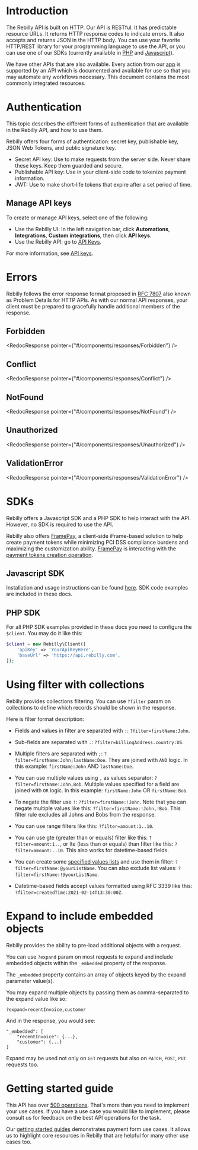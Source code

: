# Introduction
[comment]: <> (x-product-description-placeholder)
The Rebilly API is built on HTTP.
Our API is RESTful.
It has predictable resource URLs.
It returns HTTP response codes to indicate errors.
It also accepts and returns JSON in the HTTP body.
You can use your favorite HTTP/REST library for your programming language to use the API,
or you can use one of our SDKs (currently available in [PHP](https://github.com/Rebilly/rebilly-php) and [Javascript](https://github.com/Rebilly/rebilly-js-sdk)).

We have other APIs that are also available.
Every action from our [app](https://app.rebilly.com) is supported by an API which is documented and available for use so that you may automate any workflows necessary.
This document contains the most commonly integrated resources.

# Authentication

This topic describes the different forms of authentication that are available in the Rebilly API, and how to use them.

Rebilly offers four forms of authentication: secret key, publishable key, JSON Web Tokens, and public signature key.

- Secret API key: Use to make requests from the server side. Never share these keys. Keep them guarded and secure.
- Publishable API key: Use in your client-side code to tokenize payment information.
- JWT: Use to make short-life tokens that expire after a set period of time.

<!-- ReDoc-Inject: <security-definitions> -->

## Manage API keys

To create or manage API keys, select one of the following:

- Use the Rebilly UI: In the left navigation bar, click **Automations**, **Integrations**, **Custom integrations**, then click **API keys**.
- Use the Rebilly API: go to [API Keys](https://user-api-docs.rebilly.com/#tag/API-Keys).

For more information, see [API keys](https://www.rebilly.com/docs/concepts-and-features/concept/api-keys).

# Errors
Rebilly follows the error response format proposed in [RFC 7807](https://tools.ietf.org/html/rfc7807) also known as Problem Details for HTTP APIs.  As with our normal API responses, your client must be prepared to gracefully handle additional members of the response.

## Forbidden
<RedocResponse pointer={"#/components/responses/Forbidden"} />

## Conflict
<RedocResponse pointer={"#/components/responses/Conflict"} />

## NotFound
<RedocResponse pointer={"#/components/responses/NotFound"} />

## Unauthorized
<RedocResponse pointer={"#/components/responses/Unauthorized"} />

## ValidationError
<RedocResponse pointer={"#/components/responses/ValidationError"} />

# SDKs

Rebilly offers a Javascript SDK and a PHP SDK to help interact with
the API.  However, no SDK is required to use the API.

Rebilly also offers [FramePay](https://docs.rebilly.com/docs/developer-docs/framepay/),
 a client-side iFrame-based solution to help
create payment tokens while minimizing PCI DSS compliance burdens
and maximizing the customization ability. [FramePay](https://docs.rebilly.com/docs/developer-docs/framepay/)
is interacting with the [payment tokens creation operation](https://api-reference.rebilly.com/tag/Payment-Tokens#operation/PostToken).

## Javascript SDK

Installation and usage instructions can be found [here](https://docs.rebilly.com/docs/developer-docs/sdks).
SDK code examples are included in these docs.

## PHP SDK
For all PHP SDK examples provided in these docs you need to configure the `$client`.
You may do it like this:

```php
$client = new Rebilly\Client([
    'apiKey' => 'YourApiKeyHere',
    'baseUrl' => 'https://api.rebilly.com',
]);
```

# Using filter with collections
Rebilly provides collections filtering. You can use `?filter` param on collections to define which records should be shown in the response.

Here is filter format description:

- Fields and values in filter are separated with `:`: `?filter=firstName:John`.

- Sub-fields are separated with `.`: `?filter=billingAddress.country:US`.

- Multiple filters are separated with `;`: `?filter=firstName:John;lastName:Doe`.
  They are joined with `AND` logic. In this example: `firstName:John` AND `lastName:Doe`.

- You can use multiple values using `,` as values separator: `?filter=firstName:John,Bob`.
  Multiple values specified for a field are joined with `OR` logic. In this example: `firstName:John` OR `firstName:Bob`.

- To negate the filter use `!`: `?filter=firstName:!John`.
  Note that you can negate multiple values like this: `?filter=firstName:!John,!Bob`.
  This filter rule excludes all Johns and Bobs from the response.

- You can use range filters like this: `?filter=amount:1..10`.

- You can use gte (greater than or equals) filter like this: `?filter=amount:1..`, or lte (less than or equals) than filter like this: `?filter=amount:..10`.
  This also works for datetime-based fields.

- You can create some [specified values lists](https://user-api-docs.rebilly.com/#tag/Lists) and use them in filter: `?filter=firstName:@yourListName`.
  You can also exclude list values: `?filter=firstName:!@yourListName`.

- Datetime-based fields accept values formatted using RFC 3339 like this: `?filter=createdTime:2021-02-14T13:30:00Z`. 

# Expand to include embedded objects
Rebilly provides the ability to pre-load additional objects with a request. 

You can use `?expand` param on most requests to expand and include embedded objects within the `_embedded` property of the response.

The `_embedded` property contains an array of 
objects keyed by the expand parameter value(s).

You may expand multiple objects by passing them
as comma-separated to the expand value like so:

```
?expand=recentInvoice,customer
```

And in the response, you would see:

```
"_embedded": [
    "recentInvoice": {...},
    "customer": {...}
]
```
Expand may be used not only on `GET` requests but also on `PATCH`, `POST`, `PUT` requests too.

# Getting started guide

This API has over [500 operations](https://all-rebilly.redoc.ly/).
That's more than you need to implement your use cases.
If you have a use case you would like to implement,
please consult us for feedback on the best API operations for the task.

Our [getting started guides](https://www.rebilly.com/docs/content/dev-docs/concept/integrations/) demonstrates payment form use cases.
It allows us to highlight core resources in Rebilly that are helpful for many other use cases too.
